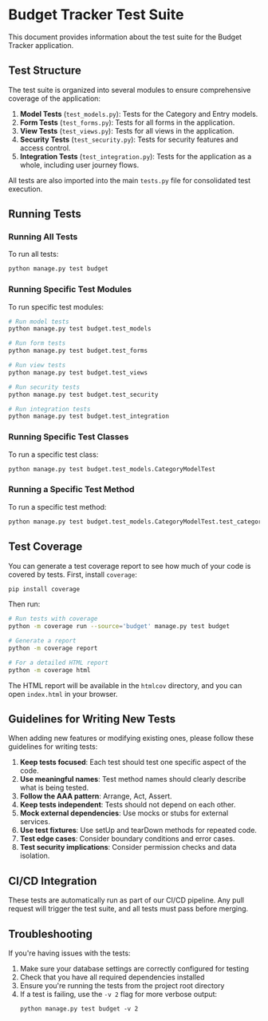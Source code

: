 # Budget Tracker Test Suite

This document provides information about the test suite for the Budget Tracker application.

## Test Structure

The test suite is organized into several modules to ensure comprehensive coverage of the application:

1. **Model Tests** (`test_models.py`): Tests for the Category and Entry models.
2. **Form Tests** (`test_forms.py`): Tests for all forms in the application.
3. **View Tests** (`test_views.py`): Tests for all views in the application.
4. **Security Tests** (`test_security.py`): Tests for security features and access control.
5. **Integration Tests** (`test_integration.py`): Tests for the application as a whole, including user journey flows.

All tests are also imported into the main `tests.py` file for consolidated test execution.

## Running Tests

### Running All Tests

To run all tests:

```bash
python manage.py test budget
```

### Running Specific Test Modules

To run specific test modules:

```bash
# Run model tests
python manage.py test budget.test_models

# Run form tests
python manage.py test budget.test_forms

# Run view tests
python manage.py test budget.test_views

# Run security tests
python manage.py test budget.test_security

# Run integration tests
python manage.py test budget.test_integration
```

### Running Specific Test Classes

To run a specific test class:

```bash
python manage.py test budget.test_models.CategoryModelTest
```

### Running a Specific Test Method

To run a specific test method:

```bash
python manage.py test budget.test_models.CategoryModelTest.test_category_creation
```

## Test Coverage

You can generate a test coverage report to see how much of your code is covered by tests. First, install `coverage`:

```bash
pip install coverage
```

Then run:

```bash
# Run tests with coverage
python -m coverage run --source='budget' manage.py test budget

# Generate a report
python -m coverage report

# For a detailed HTML report
python -m coverage html
```

The HTML report will be available in the `htmlcov` directory, and you can open `index.html` in your browser.

## Guidelines for Writing New Tests

When adding new features or modifying existing ones, please follow these guidelines for writing tests:

1. **Keep tests focused**: Each test should test one specific aspect of the code.
2. **Use meaningful names**: Test method names should clearly describe what is being tested.
3. **Follow the AAA pattern**: Arrange, Act, Assert.
4. **Keep tests independent**: Tests should not depend on each other.
5. **Mock external dependencies**: Use mocks or stubs for external services.
6. **Use test fixtures**: Use setUp and tearDown methods for repeated code.
7. **Test edge cases**: Consider boundary conditions and error cases.
8. **Test security implications**: Consider permission checks and data isolation.

## CI/CD Integration

These tests are automatically run as part of our CI/CD pipeline. Any pull request will trigger the test suite, and all tests must pass before merging.

## Troubleshooting

If you're having issues with the tests:

1. Make sure your database settings are correctly configured for testing
2. Check that you have all required dependencies installed
3. Ensure you're running the tests from the project root directory
4. If a test is failing, use the `-v 2` flag for more verbose output:
   ```
   python manage.py test budget -v 2
   ``` 